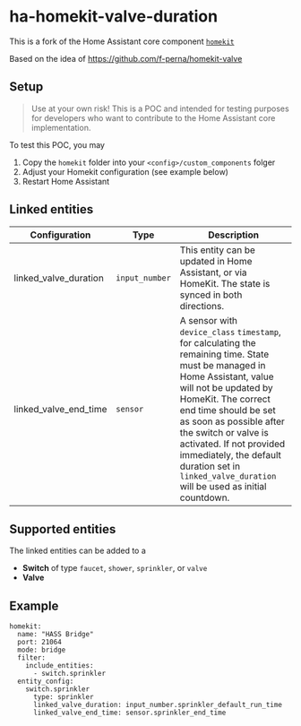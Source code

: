 # ha-homekit-valve-duration

This is a fork of the Home Assistant core component [`homekit`](https://github.com/home-assistant/core/tree/dev/homeassistant/components/homekit)

Based on the idea of https://github.com/f-perna/homekit-valve

## Setup

> Use at your own risk! This is a POC and intended for testing purposes for developers who want to contribute to the Home Assistant core implementation.

To test this POC, you may 
1. Copy the `homekit` folder into your `<config>/custom_components` folger
2. Adjust your Homekit configuration (see example below)
3. Restart Home Assistant

## Linked entities

Configuration|Type|Description
-|-|-|
linked_valve_duration|`input_number`|This entity can be updated in Home Assistant, or via HomeKit. The state is synced in both directions.
linked_valve_end_time|`sensor`|A sensor with `device_class` `timestamp`, for calculating the remaining time. State must be managed in Home Assistant, value will not be updated by HomeKit. The correct end time should be set as soon as possible after the switch or valve is activated. If not provided immediately, the default duration set in `linked_valve_duration` will be used as initial countdown.



## Supported entities

The linked entities can be added to a
- **Switch** of type `faucet`, `shower`, `sprinkler`, or `valve`
- **Valve**

## Example

```
homekit:
  name: "HASS Bridge"
  port: 21064
  mode: bridge
  filter:
    include_entities:
      - switch.sprinkler
  entity_config:
    switch.sprinkler
      type: sprinkler
      linked_valve_duration: input_number.sprinkler_default_run_time
      linked_valve_end_time: sensor.sprinkler_end_time
```
